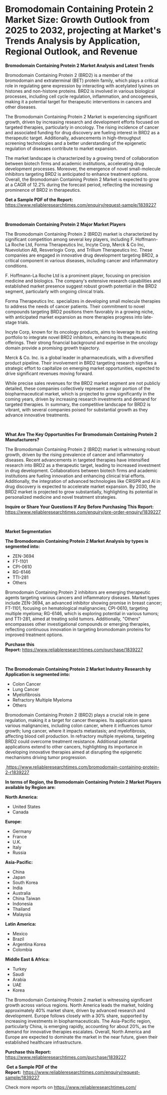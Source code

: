 <p><h1>Bromodomain Containing Protein 2 Market Size: Growth Outlook from 2025 to 2032, projecting at Market's Trends Analysis by Application, Regional Outlook, and Revenue</h1></p><p><strong>Bromodomain Containing Protein 2 Market Analysis and Latest Trends</strong></p>
<p><p>Bromodomain Containing Protein 2 (BRD2) is a member of the bromodomain and extraterminal (BET) protein family, which plays a critical role in regulating gene expression by interacting with acetylated lysines on histones and non-histone proteins. BRD2 is involved in various biological processes, including cell cycle regulation, inflammation, and oncogenesis, making it a potential target for therapeutic interventions in cancers and other diseases.</p><p>The Bromodomain Containing Protein 2 Market is experiencing significant growth, driven by increasing research and development efforts focused on targeted therapies, particularly in oncology. The rising incidence of cancer and associated funding for drug discovery are fueling interest in BRD2 as a therapeutic target. Additionally, advancements in high-throughput screening technologies and a better understanding of the epigenetic regulation of diseases contribute to market expansion.</p><p>The market landscape is characterized by a growing trend of collaboration between biotech firms and academic institutions, accelerating drug development processes. Moreover, the emergence of novel small-molecule inhibitors targeting BRD2 is anticipated to enhance treatment options. Overall, the Bromodomain Containing Protein 2 Market is expected to grow at a CAGR of 12.2% during the forecast period, reflecting the increasing prominence of BRD2 in therapeutics.</p></p>
<p><strong>Get a Sample PDF of the Report:&nbsp;</strong> <a href="https://www.reliableresearchtimes.com/enquiry/request-sample/1839227?utm_campaign=3016&utm_medium=2&utm_source=Github&utm_content=ia&utm_term=09032025&utm_id=bromodomain-containing-protein-2">https://www.reliableresearchtimes.com/enquiry/request-sample/1839227</a></p>
<p>&nbsp;</p>
<p><strong>Bromodomain Containing Protein 2 Major Market Players</strong></p>
<p><p>The Bromodomain Containing Protein 2 (BRD2) market is characterized by significant competition among several key players, including F. Hoffmann-La Roche Ltd, Forma Therapeutics Inc, Incyte Corp, Merck & Co Inc, Nuevolution AB, Resverlogix Corp, and Trillium Therapeutics Inc. These companies are engaged in innovative drug development targeting BRD2, a critical component in various diseases, including cancer and inflammatory conditions.</p><p>F. Hoffmann-La Roche Ltd is a prominent player, focusing on precision medicine and biologics. The company's extensive research capabilities and established market presence suggest robust growth potential in the BRD2 segment, particularly with ongoing clinical trials.</p><p>Forma Therapeutics Inc. specializes in developing small molecule therapies to address the needs of cancer patients. Their commitment to novel compounds targeting BRD2 positions them favorably in a growing niche, with anticipated market expansion as more therapies progress into late-stage trials.</p><p>Incyte Corp, known for its oncology products, aims to leverage its existing portfolio to integrate novel BRD2 inhibitors, enhancing its therapeutic offerings. Their strong financial background and expertise in the oncology domain provide a promising growth trajectory.</p><p>Merck & Co. Inc. is a global leader in pharmaceuticals, with a diversified product pipeline. Their involvement in BRD2 targeting research signifies a strategic effort to capitalize on emerging market opportunities, expected to drive significant revenues moving forward.</p><p>While precise sales revenues for the BRD2 market segment are not publicly detailed, these companies collectively represent a major portion of the biopharmaceutical market, which is projected to grow significantly in the coming years, driven by increasing research investments and demand for targeted therapies. In summary, the competitive landscape for BRD2 is vibrant, with several companies poised for substantial growth as they advance innovative treatments.</p></p>
<p>&nbsp;</p>
<p><strong>What Are The Key Opportunities For Bromodomain Containing Protein 2 Manufacturers?</strong></p>
<p><p>The Bromodomain Containing Protein 2 (BRD2) market is witnessing robust growth, driven by the rising prevalence of cancer and inflammatory diseases. Recent advancements in targeted therapies have intensified research into BRD2 as a therapeutic target, leading to increased investment in drug development. Collaborations between biotech firms and academic institutions are fueling innovation and enhancing clinical trial efforts. Additionally, the integration of advanced technologies like CRISPR and AI in drug discovery is expected to accelerate market expansion. By 2030, the BRD2 market is projected to grow substantially, highlighting its potential in personalized medicine and novel treatment strategies.</p></p>
<p><strong>Inquire or Share Your Questions If Any Before Purchasing This Report:</strong> <a href="https://www.reliableresearchtimes.com/enquiry/pre-order-enquiry/1839227?utm_campaign=3016&utm_medium=2&utm_source=Github&utm_content=ia&utm_term=09032025&utm_id=bromodomain-containing-protein-2">https://www.reliableresearchtimes.com/enquiry/pre-order-enquiry/1839227</a></p>
<p>&nbsp;</p>
<p><strong>Market Segmentation</strong></p>
<p><strong>The Bromodomain Containing Protein 2 Market Analysis by types is segmented into:</strong></p>
<p><ul><li>ZEN-3694</li><li>FT-1101</li><li>CPI-0610</li><li>RG-6146</li><li>TTI-281</li><li>Others</li></ul></p>
<p><p>Bromodomain Containing Protein 2 inhibitors are emerging therapeutic agents targeting various cancers and inflammatory diseases. Market types include ZEN-3694, an advanced inhibitor showing promise in breast cancer; FT-1101, focusing on hematological malignancies; CPI-0610, targeting multiple myeloma; RG-6146, which is exploring potential in various tumors; and TTI-281, aimed at treating solid tumors. Additionally, "Others" encompasses other investigational compounds or emerging therapies, reflecting continuous innovation in targeting bromodomain proteins for improved treatment options.</p></p>
<p><strong>Purchase this Report:&nbsp;</strong><a href="https://www.reliableresearchtimes.com/purchase/1839227?utm_campaign=3016&utm_medium=2&utm_source=Github&utm_content=ia&utm_term=09032025&utm_id=bromodomain-containing-protein-2">https://www.reliableresearchtimes.com/purchase/1839227</a></p>
<p>&nbsp;</p>
<p><strong>The Bromodomain Containing Protein 2 Market Industry Research by Application is segmented into:</strong></p>
<p><ul><li>Colon Cancer</li><li>Lung Cancer</li><li>Myelofibrosis</li><li>Refractory Multiple Myeloma</li><li>Others</li></ul></p>
<p><p>Bromodomain Containing Protein 2 (BRD2) plays a crucial role in gene regulation, making it a target for cancer therapies. Its application spans various malignancies, including colon cancer, where it influences tumor growth; lung cancer, where it impacts metastasis; and myelofibrosis, affecting blood cell production. In refractory multiple myeloma, targeting BRD2 could overcome treatment resistance. Additional potential applications extend to other cancers, highlighting its importance in developing innovative therapies aimed at disrupting the epigenetic mechanisms driving tumor progression.</p></p>
<p><a href="https://www.reliableresearchtimes.com/bromodomain-containing-protein-2-r1839227?utm_campaign=3016&utm_medium=2&utm_source=Github&utm_content=ia&utm_term=09032025&utm_id=bromodomain-containing-protein-2">&nbsp;https://www.reliableresearchtimes.com/bromodomain-containing-protein-2-r1839227</a></p>
<p><strong>In terms of Region, the Bromodomain Containing Protein 2 Market Players available by Region are:</strong></p>
<p>
    <p> <strong> North America: </strong>
        <ul>
            <li>United States</li>
            <li>Canada</li>
        </ul>
        </p> 
    <p> <strong> Europe: </strong>
        <ul>
            <li>Germany</li>
            <li>France</li>
            <li>U.K.</li>
            <li>Italy</li>
            <li>Russia</li>
        </ul>
        </p> 
    <p> <strong> Asia-Pacific: </strong>
        <ul>
            <li>China</li>
            <li>Japan</li>
            <li>South Korea</li>
            <li>India</li>
            <li>Australia</li>
            <li>China Taiwan</li>
            <li>Indonesia</li>
            <li>Thailand</li>
            <li>Malaysia</li>
        </ul>
        </p> 
    <p> <strong> Latin America: </strong>
        <ul>
            <li>Mexico</li>
            <li>Brazil</li>
            <li>Argentina Korea</li>
            <li>Colombia</li>
        </ul>
        </p> 
    <p> <strong> Middle East & Africa: </strong>
        <ul>
            <li>Turkey</li>
            <li>Saudi</li>
            <li>Arabia</li>
            <li>UAE</li>
            <li>Korea</li>
        </ul>
    </p>
    </p>
<p><p>The Bromodomain Containing Protein 2 market is witnessing significant growth across various regions. North America leads the market, holding approximately 40% market share, driven by advanced research and development. Europe follows closely with a 30% share, supported by increasing investments in biopharmaceuticals. The Asia-Pacific region, particularly China, is emerging rapidly, accounting for about 20%, as the demand for innovative therapies escalates. Overall, North America and Europe are expected to dominate the market in the near future, given their established healthcare infrastructure.</p></p>
<p><strong>Purchase this Report: </strong><a href="https://www.reliableresearchtimes.com/purchase/1839227?utm_campaign=3016&utm_medium=2&utm_source=Github&utm_content=ia&utm_term=09032025&utm_id=bromodomain-containing-protein-2">https://www.reliableresearchtimes.com/purchase/1839227</a></p>
<p>&nbsp;<strong>Get a Sample PDF of the Report:&nbsp;&nbsp;</strong><a href="https://www.reliableresearchtimes.com/enquiry/request-sample/1839227?utm_campaign=3016&utm_medium=2&utm_source=Github&utm_content=ia&utm_term=09032025&utm_id=bromodomain-containing-protein-2">https://www.reliableresearchtimes.com/enquiry/request-sample/1839227</a></p>
<p><strong></strong></p>
<p>Check more reports on <a href="https://www.reliableresearchtimes.com/?utm_campaign=3016&utm_medium=2&utm_source=Github&utm_content=ia&utm_term=09032025&utm_id=bromodomain-containing-protein-2">https://www.reliableresearchtimes.com/</a></p>